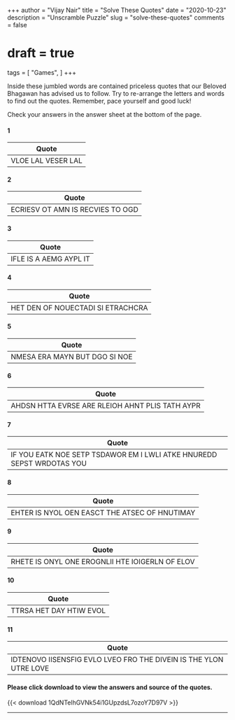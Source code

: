 +++
author = "Vijay Nair"
title = "Solve These Quotes"
date = "2020-10-23"
description = "Unscramble Puzzle"
slug = "solve-these-quotes"
comments = false
# draft = true
tags = [
    "Games",
]
+++

Inside these jumbled words are contained priceless quotes that our Beloved Bhagawan has advised us to follow. Try to re-arrange the letters and words to find out the quotes. Remember, pace yourself and good luck! 

Check your answers in the answer sheet at the bottom of the page.

#### 1

| Quote         |
| ------------- |
| VLOE LAL VESER LAL |

#### 2

| Quote         |
| ------------- |
| ECRIESV OT AMN IS RECVIES TO OGD |

#### 3

| Quote         |
| ------------- |
| IFLE IS A AEMG AYPL IT |

#### 4

| Quote         |
| ------------- |
| HET DEN OF NOUECTADI SI ETRACHCRA |

#### 5

| Quote         |
| ------------- |
| NMESA ERA MAYN BUT DGO SI NOE |

#### 6

| Quote         |
| ------------- |
| AHDSN HTTA EVRSE ARE RLEIOH AHNT PLIS TATH AYPR |

#### 7

| Quote         |
| ------------- |
| IF YOU EATK NOE SETP TSDAWOR EM I LWLI ATKE HNUREDD SEPST WRDOTAS YOU |

#### 8

| Quote         |
| ------------- |
| EHTER IS NYOL OEN EASCT THE ATSEC OF HNUTIMAY |

#### 9

| Quote         |
| ------------- |
| RHETE IS ONYL ONE EROGNLII HTE IOIGERLN OF ELOV |

#### 10

| Quote         |
| ------------- |
| TTRSA HET DAY HTIW EVOL |

#### 11

| Quote         |
| ------------- |
| IDTENOVO IISENSFIG EVLO LVEO FRO THE DIVEIN IS THE YLON UTRE LOVE |

#### Please click download to view the answers and source of the quotes.

{{< download 1QdNTelhGVNk54i1GUpzdsL7ozoY7D97V >}}

---